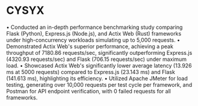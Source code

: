 # CYSYX
•	Conducted an in-depth performance benchmarking study comparing Flask (Python), Express.js (Node.js), and Actix Web (Rust) frameworks under high-concurrency workloads simulating up to 5,000 requests.
•	Demonstrated Actix Web's superior performance, achieving a peak throughput of 7180.86 requests/sec, significantly outperforming Express.js (4320.93 requests/sec) and Flask (706.15 requests/sec) under maximum load.
•	Showcased Actix Web's significantly lower average latency (13.926 ms at 5000 requests) compared to Express.js (23.143 ms) and Flask (141.613 ms), highlighting its efficiency.
•	Utilized Apache JMeter for load testing, generating over 10,000 requests per test cycle per framework, and Postman for API endpoint verification, with 0 failed requests for all frameworks.

